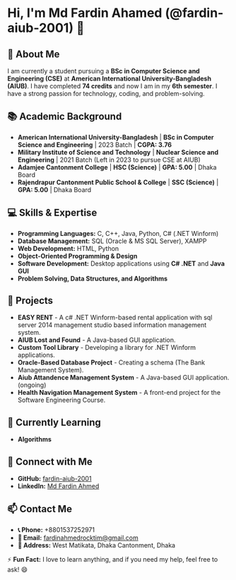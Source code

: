 # Hi, I'm Md Fardin Ahamed (@fardin-aiub-2001) 👋

## 👀 About Me
I am currently a student pursuing a **BSc in Computer Science and Engineering (CSE)** at **American International University-Bangladesh (AIUB)**. I have completed **74 credits** and now I am in my **6th semester**. I have a strong passion for technology, coding, and problem-solving.

## 📚 Academic Background
- **American International University-Bangladesh** | **BSc in Computer Science and Engineering** | 2023 Batch | **CGPA: 3.76**
- **Military Institute of Science and Technology** | **Nuclear Science and Engineering** | 2021 Batch (Left in 2023 to pursue CSE at AIUB)
- **Adamjee Cantonment College** | **HSC (Science)** | **GPA: 5.00** | Dhaka Board
- **Rajendrapur Cantonment Public School & College** | **SSC (Science)** | **GPA: 5.00** | Dhaka Board

## 💻 Skills & Expertise
- **Programming Languages:** C, C++, Java, Python, C# (.NET Winform)
- **Database Management:** SQL (Oracle & MS SQL Server), XAMPP
- **Web Development:** HTML, Python
- **Object-Oriented Programming & Design**
- **Software Development:** Desktop applications using **C# .NET** and **Java GUI**
- **Problem Solving, Data Structures, and Algorithms**

## 🚀 Projects
- **EASY RENT** - A c# .NET Winform-based rental application with sql server 2014 management studio based information management system.
- **AIUB Lost and Found** - A Java-based GUI application.
- **Custom Tool Library** - Developing a library for .NET Winform applications.
- **Oracle-Based Database Project** - Creating a schema (The Bank Management System).
- **Aiub Attandence Management System** - A Java-based GUI application.(ongoing)
- **Health Navigation Management System** - A front-end project for the Software Engineering Course.

## 🌱 Currently Learning
- **Algorithms**

## 🔗 Connect with Me
- **GitHub:** [fardin-aiub-2001](https://github.com/fardin-aiub-2001)
- **LinkedIn:** [Md Fardin Ahmed](https://www.linkedin.com/in/fardin-ahmed-5b64aa319/)

## 📫 Contact Me
- **📞 Phone:** +8801537252971
- **📧 Email:** fardinahmedrocktim@gmail.com
- **🏡 Address:** West Matikata, Dhaka Cantonment, Dhaka

⚡ **Fun Fact:** I love to learn anything, and if you need my help, feel free to ask! 😄

<!---
fardin-aiub-2001/fardin-aiub-2001 is a ✨ special ✨ repository because its `README.md` (this file) appears on your GitHub profile.
You can click the Preview link to take a look at your changes.
--->

